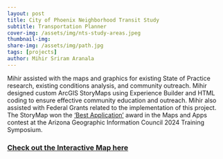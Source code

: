 ```yaml
---
layout: post
title: City of Phoenix Neighborhood Transit Study
subtitle: Transportation Planner 
cover-img: /assets/img/nts-study-areas.jpeg
thumbnail-img:
share-img: /assets/img/path.jpg
tags: [projects]
author: Mihir Sriram Aranala
---
```


Mihir assisted with the maps and graphics for existing State of Practice research, existing conditions analysis, and community outreach. Mihir designed custom ArcGIS StoryMaps using Experience Builder and HTML coding to ensure effective community education and outreach. Mihir also assisted with Federal Grants related to the implementation of this project. The StoryMap won the [‘Best Application’](https://agic-symposium-maps-and-apps-agic.hub.arcgis.com/apps/5d9dc009ec8e48a5a7187add4e3f4232) award in the Maps and Apps contest at the Arizona Geographic Information Council 2024 Training Symposium.  

<h3> <a target="_blank" href="https://experience.arcgis.com/experience/f6dc85e6e2294a0fb84dde9be8e983eb/"> Check out the Interactive Map here</a> </h3>